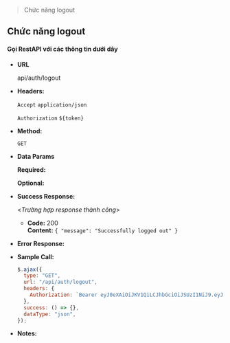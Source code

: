 > Chức năng logout

## **Chức năng logout**

#### Gọi RestAPI với các thông tin dưới dây

- **URL**

  api/auth/logout

- **Headers:**

  `Accept` `application/json`
  
  `Authorization` `${token}`
- **Method:**
  
  `GET`

- **Data Params**

  **Required:**

  **Optional:**

- **Success Response:**

  <_Trường hợp response thành công_>

  - **Code:** 200 <br />
    **Content:**
    `{
    "message": "Successfully logged out"
    }`

- **Error Response:**

- **Sample Call:**

  ```javascript
  $.ajax({
    type: "GET",
    url: "/api/auth/logout",
    headers: {
      Authorization: `Bearer eyJ0eXAiOiJKV1QiLCJhbGciOiJSUzI1NiJ9.eyJhdWQiOiIxIiwianRpIjoiNjcxMzkyODRmOGVjMDQwYjk4MGVjNGMyZjY2NWY0NWE1NmFiNjU2OWYwYTZiY2YxMWY1OTEwNDEzZjRjMDc1MzE1YTA5ZWZkZWRjY2M2MTgiLCJpYXQiOjE2Mjc0ODM0OTQuOTUzMzEsIm5iZiI6MTYyNzQ4MzQ5NC45NTMzMTQsImV4cCI6MTY1OTAxOTQ5NC45NDM4NjksInN1YiI6IjIxIiwic2NvcGVzIjpbXX0.O2Y95SJDJJ2VcsdxovvFJufvrubsSZopmlNHGULgC7vED8ME4vnAsf3vo_a25IoL07lkjDUEXYIJRGY6eUaou1TkDdCjpGbI4JjpFCH6SGE2QNAF2w0mNn130KKe-E8pyeMSjT5tRx95oyS_BC1CxfL6-ztdkwp1mldmGozPE64XSMiBQ139XYSj2pWpltEtjfxRQ0v8FxbmZmIt9XmkNQJzLt7Wv87zJTzVFoM-lTjkpaOpko-2g1piDK6QH-6EaGz62SGAqkLMoRWN2o8dUiDbFOJVgJoivUE9WOAADNjN29IuiDi54QktJrGi2EJGDljgdoL1Y3SUHtzOsv9oCWOpXmofrZKqpShd7kPTpRu4_gSjCyitSns7sCYqFI-jwl3sEfbV5sMyvgBsncj_WyGrq03TanZ-gmPwG5LIWMxRALos9415jedoQlc4liPxg7epIrHMhSiRhgeaHrqNJStDWE7Kj8wUuxxc0GGHNQyf_WvOdrgpLU_jOajHr-YByqEmw2g2_0FNUYjOpyLHkna2IuwUKobP6JkBbB6LBy8qDzT41qVPlGz_hIVTnSmTpsPpP1r95JPDA75e6Pq05BdPW_aFZXB5dwmj-CYK3AyC5PB1p7HtpukY_Du2lhiy5Xq_U-edjRTwtL-pJ4yIj2-fYYMBK4GDrAJVfCvH5no `
    },
    success: () => {},
    dataType: "json",
  });
  ```

- **Notes:**
